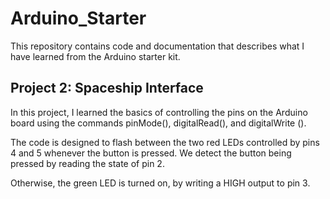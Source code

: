 # Arduino_Starter
This repository contains code and documentation that describes what I have learned from the Arduino starter kit.

## Project 2: Spaceship Interface

In this project, I learned the basics of controlling the pins on the Arduino board using the commands pinMode(), digitalRead(), and digitalWrite ().

The code is designed to flash between the two red LEDs controlled by pins 4 and 5 whenever the button is pressed. We detect the button being pressed by reading the state of pin 2.

Otherwise, the green LED is turned on, by writing a HIGH output to pin 3.
